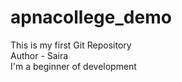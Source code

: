 # apnacollege_demo
This is my first Git Repository 
<br>
Author - Saira
<br>
I'm a beginner of development